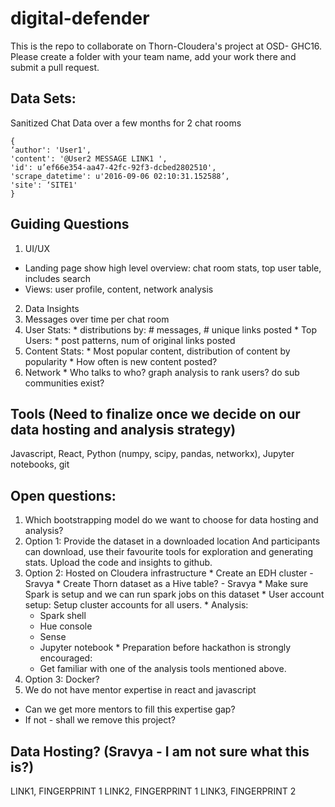 # digital-defender
This is the repo to collaborate on Thorn-Cloudera's project at OSD- GHC16. Please create a folder with your team name, add your work there and submit a pull request.

## Data Sets:
Sanitized Chat Data over a few months for 2 chat rooms
```
{
‘author': 'User1',
'content': '@User2 MESSAGE LINK1 ',
'id': u’ef66e354-aa47-42fc-92f3-dcbed2802510',
'scrape_datetime': u'2016-09-06 02:10:31.152588’,
'site': ‘SITE1'
}
```

## Guiding Questions
1. UI/UX
  * Landing page show high level overview: chat room stats, top user table, includes search
  * Views: user profile, content, network analysis
2. Data Insights
  1. Messages over time per chat room
  2. User Stats:
    * distributions by: # messages, # unique links posted
    * Top Users:
    * post patterns, num of original links posted
  3. Content Stats:
    * Most popular content, distribution of content by popularity
    * How often is new content posted?
  4. Network
    * Who talks to who? graph analysis to rank users? do sub communities exist?

## Tools (Need to finalize once we decide on our data hosting and analysis strategy)
Javascript, React, Python (numpy, scipy, pandas, networkx), Jupyter notebooks, git

## Open questions:
1. Which bootstrapping model do we want to choose for data hosting and analysis?
  1. Option 1: Provide the dataset in a downloaded location
    And participants can download, use their favourite tools for exploration and generating stats. Upload the code and insights to github.
  2. Option 2: Hosted on Cloudera infrastructure
    * Create an EDH cluster - Sravya
    * Create Thorn dataset as a Hive table? - Sravya
    * Make sure Spark is setup and we can run spark jobs on this dataset
    * User account setup: Setup cluster accounts for all users.
    * Analysis:
      * Spark shell
      * Hue console
      * Sense
      * Jupyter notebook
    * Preparation before hackathon is strongly encouraged:
      * Get familiar with one of the analysis tools mentioned above.
  3. Option 3: Docker?
2. We do not have mentor expertise in react and javascript
  * Can we get more mentors to fill this expertise gap?
  * If not - shall we remove this project?

## Data Hosting? (Sravya - I am not sure what this is?)
LINK1, FINGERPRINT 1
LINK2, FINGERPRINT 1
LINK3, FINGERPRINT 2
